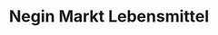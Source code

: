 ---
title: "Negin Markt Lebensmittel"
url: /hoexter/negin-markt-lebensmittel/
shop: Lebensmittel
---